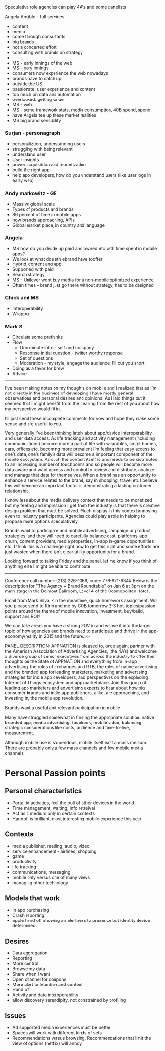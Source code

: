 
Speculative role agencies can play 
4A's and some panelists 

Angela
Ansible - full services

* content
* media
* come through consultants
* big brands
* not a concerted effort
* consulting with brands on strategy
* 
* MS - early innings of the web
* MS - eary innings
* consumers now experience the web nowadays
* brands have to catch up
* outside the US
* passionate: user experience and content
* too much on data and automation
* overlooked: getting value
* MS - web 
* MS - some framework stats, media consumption, 40B spend, spend 
* have Angela tee up these market realities
* MS big brand sensibility

### Surjan - personagraph

* personaliztion, understanding users
* struggling with being relevant
* understand user
* User insights
* power acquistition and monetization
* build the right app
* help app developers, how do you understand users (like user logs in early web)


### Andy markowitz - GE

* Massive global scale
* Types of products and brands
* 86 percent of time in mobile apps
* how brands approaching, APIs 
* Global market place, in country and language

### Angela 

* MS how do you divide up paid and owned etc with time spent in mobile apps?
* We look at what doe sth ebrand have tooffer
* Hybrid, content and app
* Supported with paid 
* Search strategy
* MS - Unilever wont buy media for a non-mobile optimized experience
* Often times - brand just go there without strategy, has to be designed 

### Chick and MS

* Interoperability 
* Wrapper 

### Mark S

* Circulate some prethinks
* Flow 
	* One minute intro - self and company
	* Response initial question - twitter worthy response
	* Set of questions
	* Moderation - my style, engage the audience, I'll cut you short
* Doing as a favor for Drew
* Advice






--------------

I’ve been making notes on my thoughts on mobile and I realized that as I’m not directly in the business of developing I have mostly general observations and personal  desires and opinions. As I laid things out it seemed that I might benefit from the hearing from the rest of you about how my perspective would fit in.

I’ll just send these incomplete comments for now and hope they make some sense and are useful to you.

Very generally I’ve been thinking lately about app/device interoperability and user data access. As life tracking and activity management (including communications) become more a part of life with wearables, smart homes, cars, offices etc. becoming more prevalent I’m feeling that easy access to one’s data, one’s family’s data will become a important component of the mobile ecosystem. As such the content itself is and needs to be distributed to an increasing number of touchpoints and so people will become more data aware and want access and control to review and distribute, analyze and manage that data for themselves. When a brand has an opportunity to enhance a service related to the brand, say in shopping, travel etc I believe this will become an important factor in demonstrating a lasting customer relationship.

I know less about the media delivery context that needs to be monetized but my feeling and impression I get from the industry is that there is creative design problem that must be solved. Much display in this context annoying even to industry participants. Agencies could play a role in helping to propose more options speculatively 

Brands want to participate and mobile advertising, campaign or product strategies, and they will need to carefully balance cost, platforms, app churn, content providers, media properties,  in-app in-game opportunities etc. I think this is a challenge right now to get this right and some efforts are just wasted when there isn’t clear utility opportunity for a brand. 

Looking forward to talking Friday and the panel. let me know if you think of anything else I might be able to contribute

-------------





Conference call number: (213) 226-1066, code: 776-971-634#
Below is the description for "The Agency + Brand Roundtable" on Jan 6 at 3pm on the main stage in the Belmont Ballroom, Level 4 of the Cosmopolitan Hotel .

Email from Mark Silva:
<In the meantime, quick homework assignment. Will you please send to Kirin and me by COB tomorrow 2-3 hot-topics/passion-points around the theme of mobile innovation, investment, buy/build, support and ROI?

We can take areas you have a strong POV in and weave it into the larger topic of how agencies and brands need to participate and thrive in the app-economy/reality in 2015 and the future.>>

PANEL DESCRIPTION:
APPNATION is pleased to, once again, partner with the American Association of Advertising Agencies, (the 4A’s) and welcome a diverse group of senior executives from across the industry to offer their thoughts on the State of APPNATION and everything from in-app advertising, the roles of exchanges and RTB, the roles of native advertising and the branded app for leading marketers, marketing and advertising strategies for indie app developers, and perspectives on the exploding Internet of Things ecosystem and app marketplace.  Join this group of leading app marketers and advertising experts to hear about how big consumer brands and indie app publishers, alike, are approaching, and investing in, the mobile app revolution.





Brands want a useful and relevant participation in mobile.

Many have struggled somewhat in finding the appropriate solution: native branded app, media advertising, facebook, mobile video, balancing strategic considerations like costs, audience and time-to-live, measurement.

Although mobile use is stupendous, mobile itself isn't a mass medium. There are probably only a few mass channels and few mobile media channels


# Personal Passion points

## Personal characteristics

* Portal to activities, feel the pull of other devices in the world
* Time management, waiting, info retreival
* Act as a medium only in certain contexts
* Handoff is brilliant, most interesting mobile experience this year

## Contexts

* media publisher, reading, audio, video
* service enhancement - airlines, shopping
* game
* productivity
* life tracking
* communications, messaging
* mobile only versus one of many views
* managing other technology

## Models that work
* In app purchasing
* Crash reporting
* apple hand off showing an alertness to presence but identity device determined. 

## Desires 

* Data aggregation
* Reporting
* More control
* Browse my data
* Share when I want
* Open channel for coupons
* More alert to Intention and context 
* Hand off
* Activity and data interoperability
* allow discovery serendipity, not constrained by profiling 

## Issues
* Ad supported media experiences must be better
* Spaces will work with different kinds of sets
* Recommendations versus browsing. Recommendations that limit the view of options (netflix) will annoy.
 
